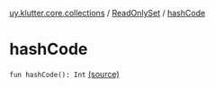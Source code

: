[uy.klutter.core.collections](../index.md) / [ReadOnlySet](index.md) / [hashCode](.)


# hashCode
`fun hashCode(): Int` [(source)](https://github.com/kohesive/klutter/blob/master/core-jdk6/src/main/kotlin/uy/klutter/core/common/Immutable.kt#L155)


